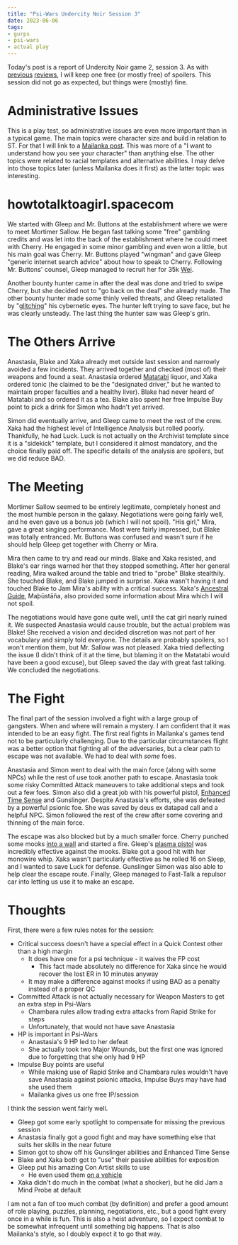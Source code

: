 ```yaml
---
title: "Psi-Wars Undercity Noir Session 3"
date: 2023-06-06
tags:
- gurps
- psi-wars
- actual play
---
```


Today's post is a report of Undercity Noir game 2, session 3. As with [previous](https://calmquist.github.io/2023/04/05/undercity-noir-intro.html) [reviews](https://calmquist.github.io/2023/05/08/undercity-noir-part-2.html), I will keep one free (or mostly free) of spoilers. This session did not go as expected, but things were (mostly) fine.

# Administrative Issues
This is a play test, so administrative issues are even more important than in a typical game. The main topics were character size and build in relation to ST. For that I will link to a [Mailanka post](https://mailanka.wordpress.com/2022/10/10/never-ask-a-woman-her-weight-a-man-his-height/). This was more of a "I want to understand how you see your character" than anything else. The other topics were related to racial templates and alternative abilities. I may delve into those topics later (unless Mailanka does it first) as the latter topic was interesting.

# howtotalktoagirl.spacecom
We started with Gleep and Mr. Buttons at the establishment where we were to meet Mortimer Sallow. He began fast talking some "free" gambling credits and was let into the back of the establishment where he could meet with Cherry. He engaged in some minor gambling and even won a little, but his main goal was Cherry. Mr. Buttons played "wingman" and gave Gleep "generic internet search advice" about how to speak to Cherry. Following Mr. Buttons' counsel, Gleep managed to recruit her for 35k [Wei](http://psi-wars.wikidot.com/wiki:currencies#toc5).

Another bounty hunter came in after the deal was done and tried to swipe Cherry, but she decided not to "go back on the deal" she already made. The other bounty hunter made some thinly veiled threats, and Gleep retaliated by "[glitching](http://psi-wars.wikidot.com/wiki:machine-telepathy#toc9)" his cybernetic eyes. The hunter left trying to save face, but he was clearly unsteady. The last thing the hunter saw was Gleep's grin.

# The Others Arrive
Anastasia, Blake and Xaka already met outside last session and narrowly avoided a few incidents. They arrived together and checked (most of) their weapons and found a seat. Anastasia ordered [Matatabi](http://psi-wars.wikidot.com/wiki:asrathi#toc17) liquor, and Xaka ordered tonic (he claimed to be the "designated driver," but he wanted to maintain proper faculties and a healthy liver). Blake had never heard of Matatabi and so ordered it as a tea. Blake also spent her free Impulse Buy point to pick a drink for Simon who hadn't yet arrived.

Simon did eventually arrive, and Gleep came to meet the rest of the crew. Xaka had the highest level of Intelligence Analysis but rolled poorly. Thankfully, he had Luck. Luck is not actually on the Archivist template since it is a "sidekick" template, but I considered it almost mandatory, and the choice finally paid off. The specific details of the analysis are spoilers, but we did reduce BAD.

# The Meeting
Mortimer Sallow seemed to be entirely legitimate, completely honest and the most humble person in the galaxy. Negotiations were going fairly well, and he even gave us a bonus job (which I will not spoil). "His girl," Mira, gave a great singing performance. Most were fairly impressed, but Blake was totally entranced. Mr. Buttons was confused and wasn't sure if he should help Gleep get together with Cherry or Mira.

Mira then came to try and read our minds. Blake and Xaka resisted, and Blake's ear rings warned her that they stopped something. After her general reading, Mira walked around the table and tried to "probe" Blake stealthily. She touched Blake, and Blake jumped in surprise. Xaka wasn't having it and touched Blake to Jam Mira's ability with a critical success. Xaka's [Ancestral Guide](http://psi-wars.wikidot.com/wiki:keleni#toc8), Maþūstāña, also provided some information about Mira which I will not spoil.

The negotiations would have gone quite well, until the cat girl nearly ruined it. We suspected Anastasia would cause trouble, but the actual problem was Blake! She received a vision and decided discretion was not part of her vocabulary and simply told everyone. The details are probably spoilers, so I won't mention them, but Mr. Sallow was not pleased. Xaka tried deflecting the issue (I didn't think of it at the time, but blaming it on the Matatabi would have been a good excuse), but Gleep saved the day with great fast talking. We concluded the negotiations.

# The Fight
The final part of the session involved a fight with a large group of gangsters. When and where will remain a mystery. I am confident that it was intended to be an easy fight. The first real fights in Mailanka's games tend not to be particularly challenging. Due to the particular circumstances flight was a better option that fighting all of the adversaries, but a clear path to escape was not available. We had to deal with _some_ foes.

Anastasia and Simon went to deal with the main force (along with some NPCs) while the rest of use took another path to escape. Anastasia took some risky Committed Attack maneuvers to take additional steps and took out a few foes. Simon also did a great job with his powerful pistol, [Enhanced Time Sense](http://psi-wars.wikidot.com/wiki:traders#toc4) and Gunslinger. Despite Anastasia's efforts, she was defeated by a powerful psionic foe. She was saved by deus ex datapad call and a helpful NPC. Simon followed the rest of the crew after some covering and thinning of the main force.

The escape was also blocked but by a much smaller force. Cherry punched some mooks [into a wall](http://psi-wars.wikidot.com/wiki:psychokinesis#toc6) and started a fire. Gleep's [plasma pistol](http://psi-wars.wikidot.com/wiki:weapons#toc1) was incredibly effective against the mooks. Blake got a good hit with her monowire whip. Xaka wasn't particularly effective as he rolled 16 on Sleep, and I wanted to save Luck for defense. Gunslinger Simon was also able to help clear the escape route. Finally, Gleep managed to Fast-Talk a repulsor car into letting us use it to make an escape.

# Thoughts
First, there were a few rules notes for the session:

* Critical success doesn't have a special effect in a Quick Contest other than a high margin
  * It does have one for a psi technique - it waives the FP cost
    * This fact made absolutely no difference for Xaka since he would recover the lost ER in 10 minutes anyway
  * It may make a difference against mooks if using BAD as a penalty instead of a proper QC
* Committed Attack is not actually necessary for Weapon Masters to get an extra step in Psi-Wars
  * Chambara rules allow trading extra attacks from Rapid Strike for steps
  * Unfortunately, that would not have save Anastasia
* HP is important in Psi-Wars
  * Anastasia's 9 HP led to her defeat
  * She actually took two Major Wounds, but the first one was ignored due to forgetting that she only had 9 HP
* Impulse Buy points are useful
  * While making use of Rapid Strike and Chambara rules wouldn't have save Anastasia against psionic attacks, Impulse Buys may have had she used them
  * Mailanka gives us one free IP/session

I think the session went fairly well. 
* Gleep got some early spotlight to compensate for missing the previous session
* Anastasia finally got a good fight and may have something else that suits her skills in the near future
* Simon got to show off his Gunslinger abilities and Enhanced Time Sense
* Blake and Xaka both got to "use" their passive abilities for exposition
* Gleep put his amazing Con Artist skills to use
  * He even used them [on a vehicle](http://psi-wars.wikidot.com/wiki:machine-telepathy#toc14)
* Xaka didn't do much in the combat (what a shocker), but he did Jam a Mind Probe at default

I am not a fan of too much combat (by definition) and prefer a good amount of role playing, puzzles, planning, negotiations, etc., but a good fight every once in a while is fun. This is also a heist adventure, so I expect combat to be somewhat infrequent until something big happens. That is also Mailanka's style, so I doubly expect it to go that way.

